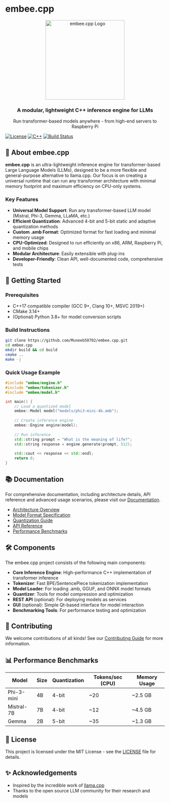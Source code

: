 # embee.cpp

<div align="center">
  <img src="docs/logo/embee_logo.png" alt="embee.cpp Logo" width="250">
  <h3>A modular, lightweight C++ inference engine for LLMs</h3>
  <p>Run transformer-based models anywhere - from high-end servers to Raspberry Pi</p>
</div>

[![License](https://img.shields.io/badge/license-MIT-blue.svg)](LICENSE)
[![C++](https://img.shields.io/badge/C%2B%2B-17-blue.svg)](https://isocpp.org/std/the-standard)
[![Build Status](https://img.shields.io/github/workflow/status/Muneeb50702/embee.cpp/CI)](https://github.com/Muneeb50702/embee.cpp/actions)

## 🐝 About embee.cpp

**embee.cpp** is an ultra-lightweight inference engine for transformer-based Large Language Models (LLMs), designed to be a more flexible and general-purpose alternative to llama.cpp. Our focus is on creating a universal runtime that can run any transformer architecture with minimal memory footprint and maximum efficiency on CPU-only systems.

### Key Features

- **Universal Model Support**: Run any transformer-based LLM model (Mistral, Phi-3, Gemma, LLaMA, etc.)
- **Efficient Quantization**: Advanced 4-bit and 5-bit static and adaptive quantization methods
- **Custom .amb Format**: Optimized format for fast loading and minimal memory usage
- **CPU-Optimized**: Designed to run efficiently on x86, ARM, Raspberry Pi, and mobile chips
- **Modular Architecture**: Easily extensible with plug-ins
- **Developer-Friendly**: Clean API, well-documented code, comprehensive tests

## 🚀 Getting Started

### Prerequisites

- C++17 compatible compiler (GCC 9+, Clang 10+, MSVC 2019+)
- CMake 3.14+
- (Optional) Python 3.8+ for model conversion scripts

### Build Instructions

```bash
git clone https://github.com/Muneeb50702/embee.cpp.git
cd embee.cpp
mkdir build && cd build
cmake ..
make -j
```

### Quick Usage Example

```cpp
#include "embee/engine.h"
#include "embee/tokenizer.h"
#include "embee/model.h"

int main() {
    // Load a quantized model
    embee::Model model("models/phi3-mini-4b.amb");
    
    // Create inference engine
    embee::Engine engine(model);
    
    // Run inference
    std::string prompt = "What is the meaning of life?";
    std::string response = engine.generate(prompt, 512);
    
    std::cout << response << std::endl;
    return 0;
}
```

## 📚 Documentation

For comprehensive documentation, including architecture details, API reference and advanced usage scenarios, please visit our [Documentation](docs/README.md).

- [Architecture Overview](docs/architecture.md)
- [Model Format Specification](docs/model_format.md)
- [Quantization Guide](docs/quantization.md)
- [API Reference](docs/api_reference.md)
- [Performance Benchmarks](docs/benchmarks.md)

## 🛠️ Components

The embee.cpp project consists of the following main components:

- **Core Inference Engine**: High-performance C++ implementation of transformer inference
- **Tokenizer**: Fast BPE/SentencePiece tokenization implementation
- **Model Loader**: For loading .amb, GGUF, and ONNX model formats
- **Quantizer**: Tools for model compression and optimization
- **REST API** (optional): For deploying models as services
- **GUI** (optional): Simple Qt-based interface for model interaction
- **Benchmarking Tools**: For performance testing and optimization

## 🤝 Contributing

We welcome contributions of all kinds! See our [Contributing Guide](CONTRIBUTING.md) for more information.

## 📊 Performance Benchmarks

| Model       | Size | Quantization | Tokens/sec (CPU) | Memory Usage |
|-------------|------|--------------|------------------|--------------|
| Phi-3-mini  | 4B   | 4-bit        | ~20              | ~2.5 GB      |
| Mistral-7B  | 7B   | 4-bit        | ~12              | ~4.5 GB      |
| Gemma       | 2B   | 5-bit        | ~35              | ~1.3 GB      |

## 📜 License

This project is licensed under the MIT License - see the [LICENSE](LICENSE) file for details.

## ✨ Acknowledgements

- Inspired by the incredible work of [llama.cpp](https://github.com/ggerganov/llama.cpp)
- Thanks to the open source LLM community for their research and models